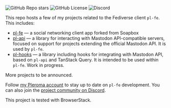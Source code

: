 ![GitHub Repo stars](https://img.shields.io/github/stars/mkljczk/pl-fe)
![GitHub License](https://img.shields.io/github/license/mkljczk/pl-fe)
![Discord](https://img.shields.io/discord/1279834339470872598)

This repo hosts a few of my projects related to the Fediverse client `pl-fe`. This includes:

- [pl-fe](./packages/pl-fe/) — a social networking client app forked from Soapbox
- [pl-api](./packages/pl-api) — a library for interacting with Mastodon API-compatible servers, focused on support for projects extending the official Mastodon API. It is used by `pl-fe`.
- [pl-hooks](./packages/pl-hooks) — a library including hooks for integrating with Mastodon API, based on `pl-api` and TanStack Query. It is intended to be used within `pl-fe`. Work  in progress.

More projects to be announced.

Follow [my Pleroma account](https://pl.fediverse.pl/@mkljczk) to stay up to date on `pl-fe` development. You can also join the [project community on Discord](https://discord.gg/NCZZsqqgUH).


This project is tested with BrowserStack.
